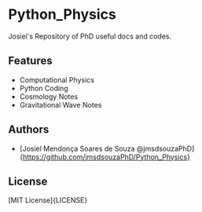 # Python_Physics

Josiel's Repository of PhD useful docs and codes.

## Features

- Computational Physics
- Python Coding
- Cosmology Notes
- Gravitational Wave Notes

## Authors

- [Josiel Mendonça Soares de Souza @jmsdsouzaPhD]{https://github.com/jmsdsouzaPhD/Python_Physics}

## License

[MIT License]{LICENSE}
